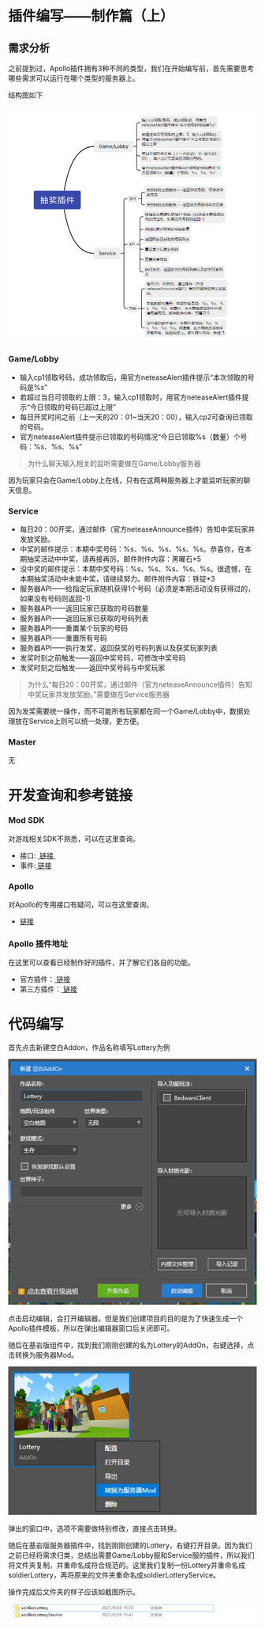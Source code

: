 # 插件编写——制作篇（上）

## 需求分析

之前提到过，Apollo插件拥有3种不同的类型，我们在开始编写前，首先需要思考哪些需求可以运行在哪个类型的服务器上。

结构图如下

![](./images/xmind.png)

### Game/Lobby

- 输入cp1领取号码，成功领取后，用官方neteaseAlert插件提示“本次领取的号码是%s”
- 若超过当日可领取的上限：3，输入cp1领取时，用官方neteaseAlert插件提示“今日领取的号码已超过上限”
- 每日开奖时间之前（上一天的20：01~当天20：00），输入cp2可查询已领取的号码。
- 官方neteaseAlert插件提示已领取的号码情况“今日已领取%s（数量）个号码：%s、%s、%s”

> 为什么聊天输入相关的监听需要做在Game/Lobby服务器

因为玩家只会在Game/Lobby上在线，只有在这两种服务器上才能监听玩家的聊天信息。

### Service

- 每日20：00开奖，通过邮件（官方neteaseAnnounce插件）告知中奖玩家并发放奖励。
- 中奖的邮件提示：本期中奖号码：%s、%s、%s、%s、%s。恭喜你，在本期抽奖活动中中奖，请再接再厉。邮件附件内容：黑曜石*5
- 没中奖的邮件提示：本期中奖号码：%s、%s、%s、%s、%s。很遗憾，在本期抽奖活动中未能中奖，请继续努力。邮件附件内容：铁锭*3
- 服务器API——给指定玩家随机获得1个号码（必须是本期活动没有获得过的，如果没有号码则返回-1)
- 服务器API——返回玩家已获取的号码数量
- 服务器API——返回玩家已获取的号码列表
- 服务器API——重置某个玩家的号码
- 服务器API——重置所有号码
- 服务器API——执行发奖，返回获奖的号码列表以及获奖玩家列表
- 发奖时刻之前触发——返回中奖号码，可修改中奖号码
- 发奖时刻之后触发——返回中奖号码与中奖玩家

> 为什么“每日20：00开奖，通过邮件（官方neteaseAnnounce插件）告知中奖玩家并发放奖励。”需要做在Service服务器

因为发奖需要统一操作，而不可能所有玩家都在同一个Game/Lobby中，数据处理放在Service上则可以统一处理，更方便。

### Master

无



# 开发查询和参考链接

### Mod SDK

对游戏相关SDK不熟悉，可以在这里查询。

- 接口: <a href="../../../mcdocs/1-ModAPI/接口/通用/索引.html" rel="noopenner"> 链接 </a>
- 事件:<a href="../../../mcdocs/1-ModAPI/事件/世界.html" rel="noopenner"> 链接 </a>

### Apollo

对Apollo的专用接口有疑问，可以在这里查询。

- <a href="../../../mcdocs/2-Apollo/4-SDK/1-大厅与游戏服事件.html" rel="noopenner"> 链接 </a>

### Apollo 插件地址

在这里可以查看已经制作好的插件，并了解它们各自的功能。

- 官方插件：<a href="../../../mcdocs/2-Apollo/5-官方插件简介.html" rel="noopenner"> 链接</a>
- 第三方插件：<a href="../../../mcdocs/2-Apollo/6-第三方插件简介.html" rel="noopenner"> 链接</a>

# 代码编写

首先点击新建空白Addon，作品名称填写Lottery为例

![](./images/code-1.png)

点击启动编辑，会打开编辑器。但是我们创建项目的目的是为了快速生成一个Apollo插件模板，所以在弹出编辑器窗口后关闭即可。

随后在基岩版组件中，找到我们刚刚创建的名为Lottery的AddOn，右键选择，点击转换为服务器Mod。

<img src="./images/code-2.png" style="zoom:150%;" />

弹出的窗口中，选项不需要做特别修改，直接点击转换。

随后在基岩版服务器插件中，找到刚刚创建的Lottery，右键打开目录。因为我们之前已经将需求归类，总结出需要Game/Lobby服和Service服的插件，所以我们将文件夹复制，并重命名成符合规范的。这里我们复制一份Lottery并重命名成soldierLottery，再将原来的文件夹重命名成soldierLotteryService。

操作完成后文件夹的样子应该如截图所示。

![](./images/code-3.png)

